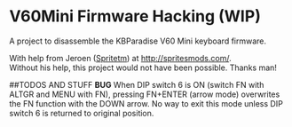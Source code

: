 # V60Mini Firmware Hacking (WIP)
A project to disassemble the KBParadise V60 Mini keyboard firmware.

With help from Jeroen ([Spritetm](https://www.reddit.com/user/Spritetm)) at http://spritesmods.com/.   
Without his help, this project would not have been possible. Thanks man!

##TODOS AND STUFF
**BUG** When DIP switch 6 is ON (switch FN with ALTGR and MENU with FN), pressing FN+ENTER (arrow mode) overwrites the FN function with the DOWN arrow. No way to exit this mode unless DIP switch 6 is returned to original position.

